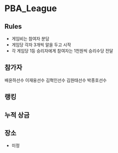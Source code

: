 # PBA_League

## Rules
- 게임비는 참여자 분담
- 게임당 각자 3개씩 알을 두고 시작
- 각 게임당 1등 승리자에게 참여자는 1천원씩 승리수당 전달

## 참가자
배윤하선수
이재웅선수
김혁인선수
김원태선수
박종호선수

## 랭킹


## 누적 상금

## 장소
- 미정
